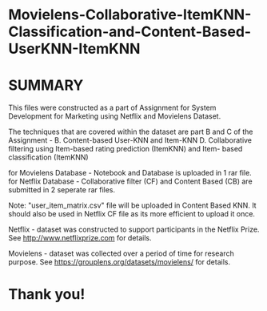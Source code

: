 # Movielens-Collaborative-ItemKNN-Classification-and-Content-Based-UserKNN-ItemKNN

SUMMARY
================================================================================

This files were constructed as a part of Assignment for System Development for 
Marketing using Netflix and Movielens Dataset.

The techniques that are covered within the dataset are part B and C of the 
Assignment - 
B. Content-based User-KNN and Item-KNN
D. Collaborative filtering using Item-based rating prediction (ItemKNN) and Item-
based classification (ItemKNN)

for Movielens Database - Notebook and Database is uploaded in 1 rar file. 
for Netflix Database - Collaborative filter (CF) and Content Based (CB) are 
submitted in 2 seperate rar files.

Note: "user_item_matrix.csv" file will be uploaded in Content Based KNN. It should 
also be used in Netflix CF file as its more efficient to upload it once.





Netflix - dataset was constructed to support participants in the Netflix Prize. See
http://www.netflixprize.com for details.

Movielens - dataset was collected over a period of time for research purpose. See
https://grouplens.org/datasets/movielens/ for details.


Thank you!
================================================================================
